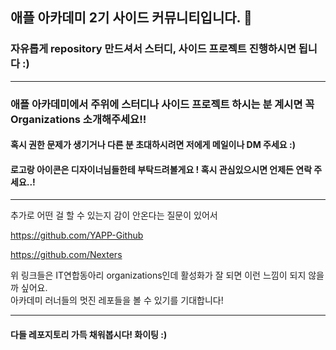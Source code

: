 ## 애플 아카데미 2기 사이드 커뮤니티입니다. 👋

### 자유롭게 repository 만드셔서 스터디, 사이드 프로젝트 진행하시면 됩니다 :)

---

### 애플 아카데미에서 주위에 스터디나 사이드 프로젝트 하시는 분 계시면 꼭 Organizations 소개해주세요!!

#### 혹시 권한 문제가 생기거나 다른 분 초대하시려면 저에게 메일이나 DM 주세요 :)

#### 로고랑 아이콘은 디자이너님들한테 부탁드려볼게요 ! 혹시 관심있으시면 언제든 연락 주세요..!

---
추가로 어떤 걸 할 수 있는지 감이 안온다는 질문이 있어서      

https://github.com/YAPP-Github   

https://github.com/Nexters   


위 링크들은 IT연합동아리 organizations인데 활성화가 잘 되면 이런 느낌이 되지 않을까 싶어요.   
아카데미 러너들의 멋진 레포들을 볼 수 있기를 기대합니다!   

---

#### 다들 레포지토리 가득 채워봅시다! 화이팅 :)
